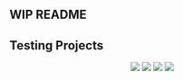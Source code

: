 ## WIP README

## Testing Projects

<p align='center'>
    <a href="https://github.com/altR3GAL/Flashcard-App-V2"><img src="https://gh-card.dev/repos/altR3GAL/Flashcard-App-V2.svg"></a>
    <a href="https://github.com/altR3GAL/PawPilotV1"><img src="https://gh-card.dev/repos/altR3GAL/PawPilotV1.svg"></a>
    <a href="https://github.com/altR3GAL/ThreeTrios"><img src="https://gh-card.dev/repos/altR3GAL/ThreeTrios.svg"></a>
    <a href="https://github.com/altR3GAL/BasicShell"><img src="https://gh-card.dev/repos/altR3GAL/BasicShell.svg"></a>
</p>
